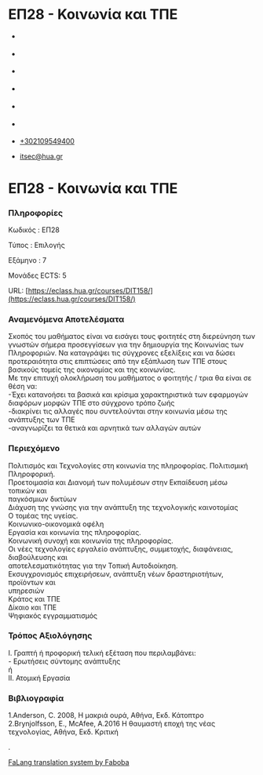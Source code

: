 ΕΠ28 - Κοινωνία και ΤΠΕ
===============  

*   [](https://www.facebook.com/ditharokopio)
*   [](https://www.youtube.com/channel/UCEHkYirpXF1nSLxDCrfDZ4A)
*   [](https://www.linkedin.com/company/77699385)
*   [](https://www.instagram.com/dithua)

*   [](https://dit.hua.gr/index.php/el/studies/undergraduate-studies?view=article&id=1899:ep261-proegmena-themata-leitourgikon-systematon&catid=93:dit-undergraduate-courses-5)
*   [](https://dit.hua.gr/index.php/en/studies/undergraduate-studies?view=article&id=1899:ep261-advanced-topics-in-operating-systems&catid=93:dit-undergraduate-courses-5)

*   [+302109549400](tel:+302109549400)
*   [itsec@hua.gr](mailto:itsec@hua.gr)

ΕΠ28 - Κοινωνία και ΤΠΕ
=======================

### Πληροφορίες

Κωδικός : ΕΠ28

Τύπος : Επιλογής

Εξάμηνο : 7

Μονάδες ECTS: 5

URL: [https://eclass.hua.gr/courses/DIT158/](https://eclass.hua.gr/courses/DIT158/)

### Αναμενόμενα Αποτελέσματα

Σκοπός του μαθήματος είναι να εισάγει τους φοιτητές στη διερεύνηση των γνωστών σήμερα προσεγγίσεων για την δημιουργία της Κοινωνίας των Πληροφοριών. Να καταγράψει τις σύγχρονες εξελίξεις και να δώσει προτεραιότητα στις επιπτώσεις από την εξάπλωση των ΤΠΕ στους βασικούς τομείς της οικονομίας και της κοινωνίας.  
Με την επιτυχή ολοκλήρωση του μαθήματος ο φοιτητής / τρια θα είναι σε θέση να:  
\-Έχει κατανοήσει τα βασικά και κρίσιμα χαρακτηριστικά των εφαρμογών διαφόρων μορφών ΤΠΕ στο σύγχρονο τρόπο ζωής  
\-διακρίνει τις αλλαγές που συντελούνται στην κοινωνία μέσω της ανάπτυξης των ΤΠΕ  
\-αναγνωρίζει τα θετικά και αρνητικά των αλλαγών αυτών

### Περιεχόμενο

Πολιτισμός και Τεχνολογίες στη κοινωνία της πληροφορίας. Πολιτισμική  
Πληροφορική.  
Προετοιμασία και Διανομή των πολυμέσων στην Εκπαίδευση μέσω τοπικών και  
παγκόσμιων δικτύων  
Διάχυση της γνώσης για την ανάπτυξη της τεχνολογικής καινοτομίας  
Ο τομέας της υγείας.  
Κοινωνικο-οικονομικά οφέλη  
Εργασία και κοινωνία της πληροφορίας.  
Κοινωνική συνοχή και κοινωνία της πληροφορίας.  
Οι νέες τεχνολογίες εργαλείο ανάπτυξης, συμμετοχής, διαφάνειας, διαβούλευσης και  
αποτελεσματικότητας για την Τοπική Αυτοδιοίκηση.  
Εκσυγχρονισμός επιχειρήσεων, ανάπτυξη νέων δραστηριοτήτων, προϊόντων και  
υπηρεσιών  
Κράτος και ΤΠΕ  
Δίκαιο και ΤΠΕ  
Ψηφιακός εγγραμματισμός

### Τρόπος Αξιολόγησης

Ι. Γραπτή ή προφορική τελική εξέταση που περιλαμβάνει:  
\- Ερωτήσεις σύντομης ανάπτυξης  
ή  
ΙΙ. Ατομική Εργασία

### Βιβλιογραφία

1.Anderson, C. 2008, Η μακριά ουρά, Aθήνα, Εκδ. Κάτοπτρο  
2.Brynjolfsson, E., McAfee, A.2016 Η θαυμαστή εποχή της νέας τεχνολογίας, Αθήνα, Εκδ. Κριτική

.

[FaLang translation system by Faboba](http://www.faboba.com/ "Faboba : Création de composantJoomla")

[](https://dit.hua.gr/index.php/el/studies/undergraduate-studies?view=article&id=1917:ep28-koinonia-kai-tpe&catid=95#)